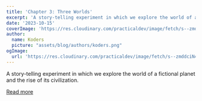 ```yaml
---
title: 'Chapter 3: Three Worlds'
excerpt: 'A story-telling experiment in which we explore the world of a fictional planet and the rise of its civilization.'
date: '2023-10-15'
coverImage: 'https://res.cloudinary.com/practicaldev/image/fetch/s--zmddciN4--/c_imagga_scale,f_auto,fl_progressive,h_420,q_auto,w_1000/https://dev-to-uploads.s3.amazonaws.com/uploads/articles/p53b6og7h9vr2l6i7n4p.png'
author:
  name: Koders
  picture: "assets/blog/authors/koders.png"
ogImage:
  url: 'https://res.cloudinary.com/practicaldev/image/fetch/s--zmddciN4--/c_imagga_scale,f_auto,fl_progressive,h_420,q_auto,w_1000/https://dev-to-uploads.s3.amazonaws.com/uploads/articles/p53b6og7h9vr2l6i7n4p.png'
---
```


A story-telling experiment in which we explore the world of a fictional planet and the rise of its civilization.

[Read more](https://dev.to/sarthology/chapter-3-three-worlds-1kad)

